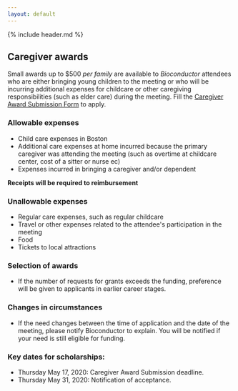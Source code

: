 ```yaml
---
layout: default
---
```


{% include header.md %}

## Caregiver awards

Small awards up to $500 _per family_ are available to _Bioconductor_ attendees
who are either bringing young children to the meeting or who will be 
incurring additional expenses for childcare or other caregiving responsibilities
(such as elder care) during the meeting. Fill the [Caregiver Award Submission Form](https://docs.google.com/forms/d/e/1FAIpQLSd2DPyob3vkZFbgtalIqzmZxg58P27qyP8iiivHxgrNTE5Puw/viewform) to apply.

### Allowable expenses

- Child care expenses in Boston
- Additional care expenses at home incurred because the primary caregiver was
attending the meeting (such as overtime at childcare center, cost of a sitter or nurse ec)
- Expenses incurred in bringing a caregiver and/or dependent

**Receipts will be required to reimbursement**

### Unallowable expenses

- Regular care expenses, such as regular childcare
- Travel or other expenses related to the attendee's participation in the meeting
- Food
- Tickets to local attractions

### Selection of awards

- If the number of requests for grants exceeds the funding, preference will be given to 
applicants in earlier career stages.

### Changes in circumstances

- If the need changes between the time of application and the date of the meeting, please notify 
Bioconductor to explain. You will be notified if your need is still eligible for funding.

### Key dates for scholarships:

- Thursday May 17, 2020: Caregiver Award Submission deadline.
- Thursday May 31, 2020: Notification of acceptance.

